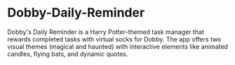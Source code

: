 # Dobby-Daily-Reminder
Dobby's Daily Reminder is a Harry Potter-themed task manager that rewards completed tasks with virtual socks for Dobby. The app offers two visual themes (magical and haunted) with interactive elements like animated candles, flying bats, and dynamic quotes.

